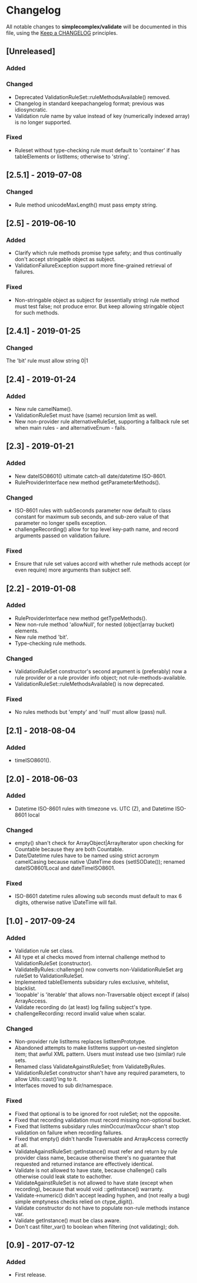 # Changelog

All notable changes to **simplecomplex/validate** will be documented in this file,
using the [Keep a CHANGELOG](https://keepachangelog.com/) principles.


## [Unreleased]

### Added

### Changed
* Deprecated ValidationRuleSet::ruleMethodsAvailable() removed.
* Changelog in standard keepachangelog format; previous was idiosyncratic.
* Validation rule name by value instead of key (numerically indexed array)
  is no longer supported.

### Fixed
* Ruleset without type-checking rule must default to 'container' if has
  tableElements or listItems; otherwise to 'string'.


## [2.5.1] - 2019-07-08

### Changed
* Rule method unicodeMaxLength() must pass empty string.


## [2.5] - 2019-06-10

### Added
* Clarify which rule methods promise type safety; and thus continually don't
  accept stringable object as subject.
* ValidationFailureException support more fine-grained retrieval of failures.

### Fixed
* Non-stringable object as subject for (essentially string) rule method
  must test false; not produce error.
  But keep allowing stringable object for such methods.


## [2.4.1] - 2019-01-25

### Changed
The 'bit' rule must allow string 0|1


## [2.4] - 2019-01-24

### Added
* New rule camelName().
* ValidationRuleSet must have (same) recursion limit as well.
* New non-provider rule alternativeRuleSet, supporting a fallback rule set
  when main rules - and alternativeEnum - fails.


## [2.3] - 2019-01-21

### Added
* New dateISO8601() ultimate catch-all date/datetime ISO-8601.
* RuleProviderInterface new method getParameterMethods().

### Changed
* ISO-8601 rules with subSeconds parameter now default to class constant
  for maximum sub seconds, and sub-zero value of that parameter no longer
  spells exception.
* challengeRecording() allow for top level key-path name,
  and record arguments passed on validation failure.
  
### Fixed
* Ensure that rule set values accord with whether rule methods accept
  (or even require) more arguments than subject self.


## [2.2] - 2019-01-08

### Added
* RuleProviderInterface new method getTypeMethods().
* New non-rule method 'allowNull', for nested (object|array bucket) elements.
* New rule method 'bit'.
* Type-checking rule methods.

### Changed
* ValidationRuleSet constructor's second argument is (preferably) now
  a rule provider or a rule provider info object; not rule-methods-available.
* ValidationRuleSet::ruleMethodsAvailable() is now deprecated.

### Fixed
* No rules methods but 'empty' and 'null' must allow (pass) null.


## [2.1] - 2018-08-04

### Added
* timeISO8601().


## [2.0] - 2018-06-03

### Added
* Datetime ISO-8601 rules with timezone vs. UTC (Z), and Datetime ISO-8601 local

### Changed
* empty() shan't check for ArrayObject|ArrayIterator upon checkíng for Countable
  because they are both Countable.
* Date/Datetime rules have to be named using strict acronym camelCasing because
  native \DateTime does (setISODate());
  renamed dateISO8601Local and dateTimeISO8601.
### Fixed
* ISO-8601 datetime rules allowing sub seconds must default to max 6 digits,
  otherwise native \DateTime will fail.


## [1.0] - 2017-09-24

### Added
* Validation rule set class.
* All type et al checks moved from internal challenge method
  to ValidationRuleSet (constructor).
* ValidateByRules::challenge() now converts non-ValidationRuleSet
  arg ruleSet to ValidationRuleSet.
* Implemented tableElements subsidary rules exclusive, whitelist, blacklist.
* 'loopable' is 'iterable' that allows non-Traversable object
  except if (also) ArrayAccess.
* Validate recording do (at least) log failing subject's type.
* challengeRecording: record invalid value when scalar.

### Changed
* Non-provider rule listItems replaces listItemPrototype.
* Abandoned attempts to make listItems support un-nested singleton item;
  that awful XML pattern. Users must instead use two (similar) rule sets.
* Renamed class ValidateAgainstRuleSet; from ValidateByRules.
* ValidationRuleSet constructor shan't have any required parameters,
  to allow Utils::cast()'ing to it.
* Interfaces moved to sub dir/namespace.

### Fixed
* Fixed that optional is to be ignored for root ruleSet; not the opposite.
* Fixed that recording validation must record missing non-optional bucket.
* Fixed that listItems subsidary rules minOccur/maxOccur shan't stop
  validation on failure when recording failures.
* Fixed that empty() didn't handle Traversable and ArrayAccess correctly at all.
* ValidateAgainstRuleSet::getInstance() must refer and return by rule provider
  class name, because otherwise there's no guarantee that requested and returned
  instance are effectively identical.
* Validate is not allowed to have state, because challenge() calls otherwise
  could leak state to eachother.
* ValidateAgainstRuleSet is not allowed to have state (except when recording),
  because that would void ::getInstance() warranty.
* Validate->numeric() didn't accept leading hyphen, and (not really a bug)
  simple emptyness checks relied on ctype_digit().
* Validate constructor do not have to populate non-rule methods instance var.
* Validate getInstance() must be class aware.
* Don't cast filter_var() to boolean when filtering (not validating); doh.


## [0.9] - 2017-07-12

### Added
* First release.
